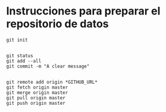# Instrucciones para preparar el repositorio de datos



```git init```

```

git status
git add --all
git commit -m "A clear message"

```

```

git remote add origin *GITHUB_URL*
git fetch origin master
git merge origin master
git pull origin master
git push origin master

```
